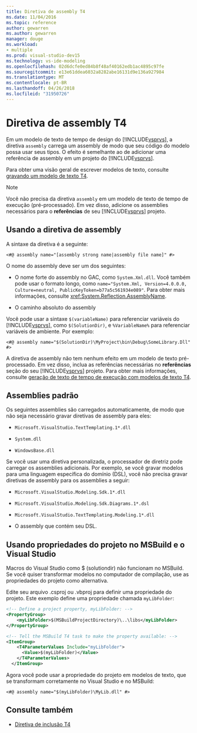 ```yaml
---
title: Diretiva de assembly T4
ms.date: 11/04/2016
ms.topic: reference
author: gewarren
ms.author: gewarren
manager: douge
ms.workload:
- multiple
ms.prod: visual-studio-dev15
ms.technology: vs-ide-modeling
ms.openlocfilehash: 02d6dcfe0ed84b8f48af40162edb1ac4895c97fe
ms.sourcegitcommit: e13e61ddea6032a8282abe16131d9e136a927984
ms.translationtype: MT
ms.contentlocale: pt-BR
ms.lasthandoff: 04/26/2018
ms.locfileid: "31950726"
---
```

# <a name="t4-assembly-directive"></a>Diretiva de assembly T4

Em um modelo de texto de tempo de design do [!INCLUDE[vsprvs](../code-quality/includes/vsprvs_md.md)], a diretiva `assembly` carrega um assembly de modo que seu código do modelo possa usar seus tipos. O efeito é semelhante ao de adicionar uma referência de assembly em um projeto do [!INCLUDE[vsprvs](../code-quality/includes/vsprvs_md.md)].

 Para obter uma visão geral de escrever modelos de texto, consulte [gravando um modelo de texto T4](../modeling/writing-a-t4-text-template.md).

> [!NOTE]
>  Você não precisa da diretiva `assembly` em um modelo de texto de tempo de execução (pré-processado). Em vez disso, adicione os assemblies necessários para o **referências** de seu [!INCLUDE[vsprvs](../code-quality/includes/vsprvs_md.md)] projeto.

## <a name="using-the-assembly-directive"></a>Usando a diretiva de assembly
 A sintaxe da diretiva é a seguinte:

```
<#@ assembly name="[assembly strong name|assembly file name]" #>
```

 O nome do assembly deve ser um dos seguintes:

-   O nome forte do assembly no GAC, como `System.Xml.dll`. Você também pode usar o formato longo, como `name="System.Xml, Version=4.0.0.0, Culture=neutral, PublicKeyToken=b77a5c561934e089"`. Para obter mais informações, consulte <xref:System.Reflection.AssemblyName>.

-   O caminho absoluto do assembly

 Você pode usar a sintaxe `$(variableName)` para referenciar variáveis do [!INCLUDE[vsprvs](../code-quality/includes/vsprvs_md.md)], como `$(SolutionDir)`, e `%VariableName%` para referenciar variáveis de ambiente. Por exemplo:

```
<#@ assembly name="$(SolutionDir)\MyProject\bin\Debug\SomeLibrary.Dll" #>
```

 A diretiva de assembly não tem nenhum efeito em um modelo de texto pré-processado. Em vez disso, inclua as referências necessárias no **referências** seção do seu [!INCLUDE[vsprvs](../code-quality/includes/vsprvs_md.md)] projeto. Para obter mais informações, consulte [geração de texto de tempo de execução com modelos de texto T4](../modeling/run-time-text-generation-with-t4-text-templates.md).

## <a name="standard-assemblies"></a>Assemblies padrão
 Os seguintes assemblies são carregados automaticamente, de modo que não seja necessário gravar diretivas de assembly para eles:

-   `Microsoft.VisualStudio.TextTemplating.1*.dll`

-   `System.dll`

-   `WindowsBase.dll`

 Se você usar uma diretiva personalizada, o processador de diretriz pode carregar os assemblies adicionais. Por exemplo, se você gravar modelos para uma linguagem específica do domínio (DSL), você não precisa gravar diretivas de assembly para os assemblies a seguir:

-   `Microsoft.VisualStudio.Modeling.Sdk.1*.dll`

-   `Microsoft.VisualStudio.Modeling.Sdk.Diagrams.1*.dsl`

-   `Microsoft.VisualStudio.TextTemplating.Modeling.1*.dll`

-   O assembly que contém seu DSL.

##  <a name="msbuild"></a> Usando propriedades do projeto no MSBuild e o Visual Studio
 Macros do Visual Studio como $ (solutiondir) não funcionam no MSBuild. Se você quiser transformar modelos no computador de compilação, use as propriedades do projeto como alternativa.

 Edite seu arquivo .csproj ou .vbproj para definir uma propriedade do projeto. Este exemplo define uma propriedade chamada `myLibFolder`:

```xml
<!-- Define a project property, myLibFolder: -->
<PropertyGroup>
    <myLibFolder>$(MSBuildProjectDirectory)\..\libs</myLibFolder>
</PropertyGroup>

<!-- Tell the MSBuild T4 task to make the property available: -->
<ItemGroup>
    <T4ParameterValues Include="myLibFolder">
      <Value>$(myLibFolder)</Value>
    </T4ParameterValues>
  </ItemGroup>

```

 Agora você pode usar a propriedade do projeto em modelos de texto, que se transformam corretamente no Visual Studio e no MSBuild:

```
<#@ assembly name="$(myLibFolder)\MyLib.dll" #>
```

## <a name="see-also"></a>Consulte também

- [Diretiva de inclusão T4](../modeling/t4-include-directive.md)